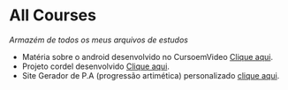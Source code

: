 # All Courses
*Armazém de todos os meus arquivos de estudos*

- Matéria sobre o android desenvolvido no CursoemVideo <a href="https://artigo-mascote-android.alamovinicius.repl.co" target="blank">Clique aqui</a>.
- Projeto cordel desenvolvido <a href="https://alamovinicius.github.io/code-pratice/html-css-Js/html-css/desafios/desafio-d011-site-cordel/index.html" target="blank">Clique aqui</a>.
- Site Gerador de P.A (progressão artimética) personalizado [clique aqui](https://site-contador-personalizado.alamovinicius.repl.co/).
